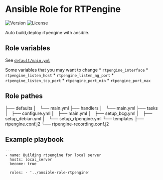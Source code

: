 # Ansible Role for RTPengine
![Version](https://img.shields.io/github/v/release/mach1el/ansible-role-rtpengine?color=blue&style=plastic) ![License](https://img.shields.io/github/license/mach1el/ansible-role-rtpengine?color=grey&style=plastic)

Auto build,deploy rtpengine with ansible.

## Role variables
See [`default/main.yml`](https://github.com/mach1el/ansible-role-rtpengine/blob/master/defaults/main.yml)

Some variables that you may want to change
	* `rtpengine_interface` 
	* `rtpengine_listen_host`
	* `rtpengine_listen_ng_port`
	* `rtpengine_listen_tcp_port`
	* `rtpengine_port_min`
	* `rtpengine_port_max`

## Role pathes

├── defaults
│   └── main.yml
├── handlers
│   └── main.yml
├── tasks
│   ├── configure.yml
│   ├── main.yml
│   ├── setup_bcg.yml
│   ├── setup_debian.yml
│   └── setup_rtpengine.yml
└── templates
    ├── rtpengine.conf.j2
    └── rtpengine-recording.conf.j2

## Example playbook

    ---
    - name: Building rtpengine for local server
      hosts: local_server
      become: true
     
      roles: - '../ansible-role-rtpengine'
